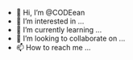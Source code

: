 - 👋 Hi, I’m @CODEean
- 👀 I’m interested in ...
- 🌱 I’m currently learning ...
- 💞️ I’m looking to collaborate on ...
- 📫 How to reach me ...

<!---Hi,I'm CODEean
I'm interested in WEB DEVELOPEMENT,UI/UX and whatever has to do with CODEean(pun intended)
I'm looking to collaborate on projects that will help hone my coding skills
You can reach me on jennaanacho@gmail.com
CODEean/CODEean is a ✨ special ✨ repository because its `README.md` (this file) appears on your GitHub profile.
You can click the Preview link to take a look at your changes.
--->
